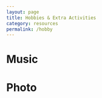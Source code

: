 ```yaml
---
layout: page
title: Hobbies & Extra Activities
category: resources
permalink: /hobby
---
```


# Music

# Photo

